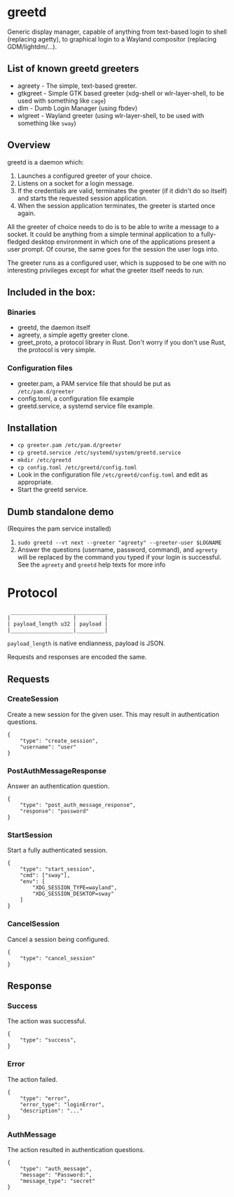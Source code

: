 # greetd

Generic display manager, capable of anything from text-based login to shell (replacing agetty), to graphical login to a Wayland compositor (replacing GDM/lightdm/...).

## List of known greetd greeters

- agreety - The simple, text-based greeter.
- gtkgreet - Simple GTK based greeter (xdg-shell or wlr-layer-shell, to be used with something like `cage`)
- dlm - Dumb Login Manager (using fbdev)
- wlgreet - Wayland greeter (using wlr-layer-shell, to be used with something like `sway`)

## Overview

greetd is a daemon which:

1. Launches a configured greeter of your choice.
2. Listens on a socket for a login message.
3. If the credentials are valid, terminates the greeter (if it didn't do so itself) and starts the requested session application.
4. When the session application terminates, the greeter is started once again.

All the greeter of choice needs to do is to be able to write a message to a socket. It could be anything from a simple terminal application to a fully-fledged desktop environment in which one of the applications present a user prompt. Of course, the same goes for the session the user logs into.

The greeter runs as a configured user, which is supposed to be one with no interesting privileges except for what the greeter itself needs to run.

## Included in the box:

### Binaries

- greetd, the daemon itself
- agreety, a simple agetty greeter clone.
- greet_proto, a protocol library in Rust. Don't worry if you don't use Rust, the protocol is very simple.

### Configuration files

- greeter.pam, a PAM service file that should be put as `/etc/pam.d/greeter`
- config.toml, a configuration file example
- greetd.service, a systemd service file example.

## Installation

- `cp greeter.pam /etc/pam.d/greeter`
- `cp greetd.service /etc/systemd/system/greetd.service`
- `mkdir /etc/greetd`
- `cp config.toml /etc/greetd/config.toml`
- Look in the configuration file `/etc/greetd/config.toml` and edit as appropriate.
- Start the greetd service.

## Dumb standalone demo

(Requires the pam service installed)

1. `sudo greetd --vt next --greeter "agreety" --greeter-user $LOGNAME`
2. Answer the questions (username, password, command), and `agreety` will be replaced by the command you typed if your login is successful. See the `agreety` and `greetd` help texts for more info

# Protocol

```
 _______________________________
|                    |         |
| payload_length u32 | payload |
|____________________|_________|
```

`payload_length` is native endianness, payload is JSON.

Requests and responses are encoded the same.

## Requests

### CreateSession

Create a new session for the given user. This may result in authentication questions.

```
{
	"type": "create_session",
	"username": "user"
}
```

### PostAuthMessageResponse

Answer an authentication question.

```
{
	"type": "post_auth_message_response",
	"response": "password"
}
```

### StartSession

Start a fully authenticated session.

```
{
	"type": "start_session",
	"cmd": ["sway"],
	"env": [
		"XDG_SESSION_TYPE=wayland",
		"XDG_SESSION_DESKTOP=sway"
	]
}
```

### CancelSession

Cancel a session being configured.

```
{
	"type": "cancel_session"
}
```

## Response

### Success

The action was successful.

```
{
	"type": "success",
}
```

### Error

The action failed.

```
{
	"type": "error",
	"error_type": "loginError",
	"description": "..."
}
```


### AuthMessage

The action resulted in authentication questions.

```
{
	"type": "auth_message",
	"message": "Password:",
	"message_type": "secret"
}
```
